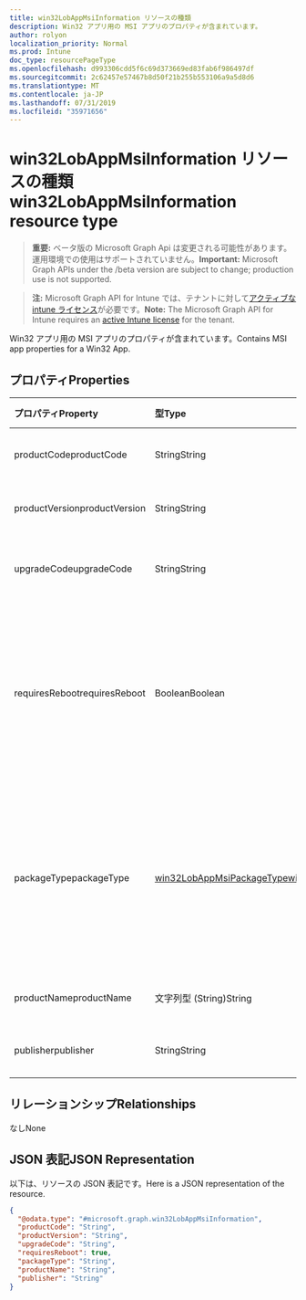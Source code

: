 ```yaml
---
title: win32LobAppMsiInformation リソースの種類
description: Win32 アプリ用の MSI アプリのプロパティが含まれています。
author: rolyon
localization_priority: Normal
ms.prod: Intune
doc_type: resourcePageType
ms.openlocfilehash: d993306cdd5f6c69d373669ed83fab6f986497df
ms.sourcegitcommit: 2c62457e57467b8d50f21b255b553106a9a5d8d6
ms.translationtype: MT
ms.contentlocale: ja-JP
ms.lasthandoff: 07/31/2019
ms.locfileid: "35971656"
---
```

# <a name="win32lobappmsiinformation-resource-type"></a><span data-ttu-id="90a4c-103">win32LobAppMsiInformation リソースの種類</span><span class="sxs-lookup"><span data-stu-id="90a4c-103">win32LobAppMsiInformation resource type</span></span>

> <span data-ttu-id="90a4c-104">**重要:** ベータ版の Microsoft Graph Api は変更される可能性があります。運用環境での使用はサポートされていません。</span><span class="sxs-lookup"><span data-stu-id="90a4c-104">**Important:** Microsoft Graph APIs under the /beta version are subject to change; production use is not supported.</span></span>

> <span data-ttu-id="90a4c-105">**注:** Microsoft Graph API for Intune では、テナントに対して[アクティブな intune ライセンス](https://go.microsoft.com/fwlink/?linkid=839381)が必要です。</span><span class="sxs-lookup"><span data-stu-id="90a4c-105">**Note:** The Microsoft Graph API for Intune requires an [active Intune license](https://go.microsoft.com/fwlink/?linkid=839381) for the tenant.</span></span>

<span data-ttu-id="90a4c-106">Win32 アプリ用の MSI アプリのプロパティが含まれています。</span><span class="sxs-lookup"><span data-stu-id="90a4c-106">Contains MSI app properties for a Win32 App.</span></span>

## <a name="properties"></a><span data-ttu-id="90a4c-107">プロパティ</span><span class="sxs-lookup"><span data-stu-id="90a4c-107">Properties</span></span>
|<span data-ttu-id="90a4c-108">プロパティ</span><span class="sxs-lookup"><span data-stu-id="90a4c-108">Property</span></span>|<span data-ttu-id="90a4c-109">型</span><span class="sxs-lookup"><span data-stu-id="90a4c-109">Type</span></span>|<span data-ttu-id="90a4c-110">説明</span><span class="sxs-lookup"><span data-stu-id="90a4c-110">Description</span></span>|
|:---|:---|:---|
|<span data-ttu-id="90a4c-111">productCode</span><span class="sxs-lookup"><span data-stu-id="90a4c-111">productCode</span></span>|<span data-ttu-id="90a4c-112">String</span><span class="sxs-lookup"><span data-stu-id="90a4c-112">String</span></span>|<span data-ttu-id="90a4c-113">MSI 製品コード。</span><span class="sxs-lookup"><span data-stu-id="90a4c-113">The MSI product code.</span></span>|
|<span data-ttu-id="90a4c-114">productVersion</span><span class="sxs-lookup"><span data-stu-id="90a4c-114">productVersion</span></span>|<span data-ttu-id="90a4c-115">String</span><span class="sxs-lookup"><span data-stu-id="90a4c-115">String</span></span>|<span data-ttu-id="90a4c-116">MSI 製品バージョン。</span><span class="sxs-lookup"><span data-stu-id="90a4c-116">The MSI product version.</span></span>|
|<span data-ttu-id="90a4c-117">upgradeCode</span><span class="sxs-lookup"><span data-stu-id="90a4c-117">upgradeCode</span></span>|<span data-ttu-id="90a4c-118">String</span><span class="sxs-lookup"><span data-stu-id="90a4c-118">String</span></span>|<span data-ttu-id="90a4c-119">MSI アップグレードコード。</span><span class="sxs-lookup"><span data-stu-id="90a4c-119">The MSI upgrade code.</span></span>|
|<span data-ttu-id="90a4c-120">requiresReboot</span><span class="sxs-lookup"><span data-stu-id="90a4c-120">requiresReboot</span></span>|<span data-ttu-id="90a4c-121">Boolean</span><span class="sxs-lookup"><span data-stu-id="90a4c-121">Boolean</span></span>|<span data-ttu-id="90a4c-122">MSI アプリがインストールを完了するためにコンピューターを再起動する必要があるかどうか。</span><span class="sxs-lookup"><span data-stu-id="90a4c-122">Whether the MSI app requires the machine to reboot to complete installation.</span></span>|
|<span data-ttu-id="90a4c-123">packageType</span><span class="sxs-lookup"><span data-stu-id="90a4c-123">packageType</span></span>|[<span data-ttu-id="90a4c-124">win32LobAppMsiPackageType</span><span class="sxs-lookup"><span data-stu-id="90a4c-124">win32LobAppMsiPackageType</span></span>](../resources/intune-apps-win32lobappmsipackagetype.md)|<span data-ttu-id="90a4c-125">MSI パッケージの種類。</span><span class="sxs-lookup"><span data-stu-id="90a4c-125">The MSI package type.</span></span> <span data-ttu-id="90a4c-126">可能な値は、`perMachine`、`perUser`、`dualPurpose` です。</span><span class="sxs-lookup"><span data-stu-id="90a4c-126">Possible values are: `perMachine`, `perUser`, `dualPurpose`.</span></span>|
|<span data-ttu-id="90a4c-127">productName</span><span class="sxs-lookup"><span data-stu-id="90a4c-127">productName</span></span>|<span data-ttu-id="90a4c-128">文字列型 (String)</span><span class="sxs-lookup"><span data-stu-id="90a4c-128">String</span></span>|<span data-ttu-id="90a4c-129">MSI 製品名。</span><span class="sxs-lookup"><span data-stu-id="90a4c-129">The MSI product name.</span></span>|
|<span data-ttu-id="90a4c-130">publisher</span><span class="sxs-lookup"><span data-stu-id="90a4c-130">publisher</span></span>|<span data-ttu-id="90a4c-131">String</span><span class="sxs-lookup"><span data-stu-id="90a4c-131">String</span></span>|<span data-ttu-id="90a4c-132">MSI パブリッシャー。</span><span class="sxs-lookup"><span data-stu-id="90a4c-132">The MSI publisher.</span></span>|

## <a name="relationships"></a><span data-ttu-id="90a4c-133">リレーションシップ</span><span class="sxs-lookup"><span data-stu-id="90a4c-133">Relationships</span></span>
<span data-ttu-id="90a4c-134">なし</span><span class="sxs-lookup"><span data-stu-id="90a4c-134">None</span></span>

## <a name="json-representation"></a><span data-ttu-id="90a4c-135">JSON 表記</span><span class="sxs-lookup"><span data-stu-id="90a4c-135">JSON Representation</span></span>
<span data-ttu-id="90a4c-136">以下は、リソースの JSON 表記です。</span><span class="sxs-lookup"><span data-stu-id="90a4c-136">Here is a JSON representation of the resource.</span></span>
<!-- {
  "blockType": "resource",
  "@odata.type": "microsoft.graph.win32LobAppMsiInformation"
}
-->
``` json
{
  "@odata.type": "#microsoft.graph.win32LobAppMsiInformation",
  "productCode": "String",
  "productVersion": "String",
  "upgradeCode": "String",
  "requiresReboot": true,
  "packageType": "String",
  "productName": "String",
  "publisher": "String"
}
```





